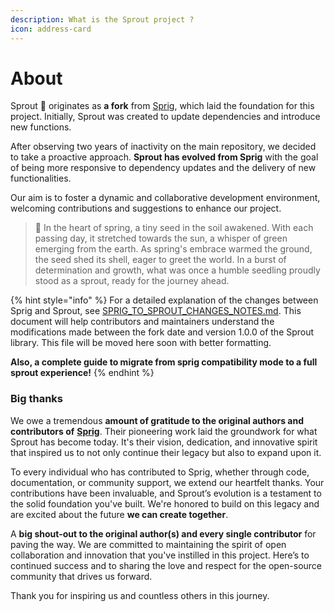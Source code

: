 ```yaml
---
description: What is the Sprout project ?
icon: address-card
---
```


# About

Sprout :seedling: originates as **a fork** from [Sprig](https://github.com/Masterminds/sprig), which laid the foundation for this project. Initially, Sprout was created to update dependencies and introduce new functions.

After observing two years of inactivity on the main repository, we decided to take a proactive approach. **Sprout has evolved from Sprig** with the goal of being more responsive to dependency updates and the delivery of new functionalities.

Our aim is to foster a dynamic and collaborative development environment, welcoming contributions and suggestions to enhance our project.

> :seedling: In the heart of spring, a tiny seed in the soil awakened. With each passing day, it stretched towards the sun, a whisper of green emerging from the earth. As spring's embrace warmed the ground, the seed shed its shell, eager to greet the world. In a burst of determination and growth, what was once a humble seedling proudly stood as a sprout, ready for the journey ahead.



{% hint style="info" %}
For a detailed explanation of the changes between Sprig and Sprout, see [SPRIG\_TO\_SPROUT\_CHANGES\_NOTES.md](../SPRIG\_TO\_SPROUT\_CHANGES\_NOTES.md). This document will help contributors and maintainers understand the modifications made between the fork date and version 1.0.0 of the Sprout library. This file will be moved here soon with better formatting.

**Also, a complete guide to migrate from sprig compatibility mode to a full sprout experience!**&#x20;
{% endhint %}

### Big thanks

We owe a tremendous **amount of gratitude to the original authors and contributors of** [**Sprig**](https://github.com/Masterminds/sprig). Their pioneering work laid the groundwork for what Sprout has become today. It's their vision, dedication, and innovative spirit that inspired us to not only continue their legacy but also to expand upon it.

To every individual who has contributed to Sprig, whether through code, documentation, or community support, we extend our heartfelt thanks. Your contributions have been invaluable, and Sprout’s evolution is a testament to the solid foundation you've built. We're honored to build on this legacy and are excited about the future **we can create together**.

A **big shout-out to the original author(s) and every single contributor** for paving the way. We are committed to maintaining the spirit of open collaboration and innovation that you've instilled in this project. Here’s to continued success and to sharing the love and respect for the open-source community that drives us forward.

Thank you for inspiring us and countless others in this journey.
